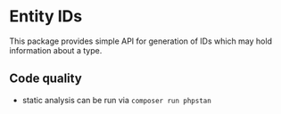 # Entity IDs
This package provides simple API for generation of IDs which may hold information about a type.

## Code quality
- static analysis can be run via `composer run phpstan`
